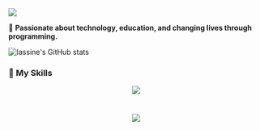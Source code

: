 <img src="https://readme-typing-svg.herokuapp.com/?font=Righteous&size=35&center=true&vCenter=true&width=500&height=70&duration=4000&lines=Hello!+👋;+My+name+is+Iassine+Iahaia!" />


🚀 **Passionate about technology, education, and changing lives through programming.**


![Iassine's GitHub stats](https://github-readme-stats.vercel.app/api?username=IassineIahaia&show_icons=true&theme=radical)

### 🔧 My Skills

<div align="center">
  <img src="https://skillicons.dev/icons?i=react,html,sass,php,python,electron,laravel,wordpress,javascript" />
</div>

<h1 align="center">
<img src="https://readme-typing-svg.herokuapp.com/?font=Righteous&size=35&center=true&vCenter=true&width=500&height=70&duration=4000&lines=thank+you+for+your+attention!;" />
</h1>
